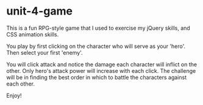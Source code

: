 # unit-4-game

This is a fun RPG-style game that I used to exercise my jQuery skills, and CSS animation skills.

You play by first clicking on the character who will serve as your 'hero'. Then select your first 'enemy'. 

You will click attack and notice the damage each character will inflict on the other. Only hero's attack power will increase with each click. The challenge will be in finding the best order in which to battle the characters against each other.

Enjoy!
